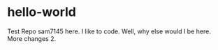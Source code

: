 # hello-world
Test Repo
sam7145 here. I like to code. Well, why else would I be here.
More changes 2.
